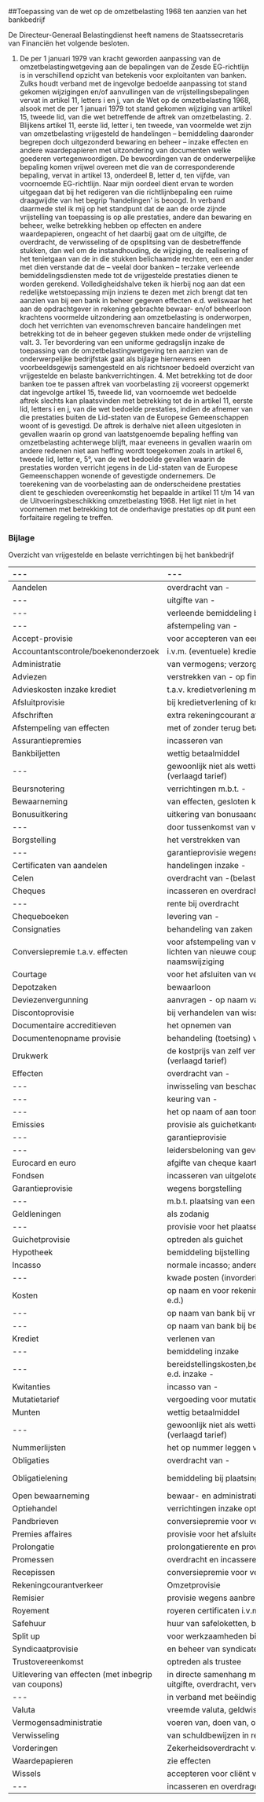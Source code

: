 <meta http-equiv='Content-Type' content='text/html; charset=utf-8' />

##Toepassing van de wet op de omzetbelasting 1968 ten aanzien van het bankbedrijf

De Directeur-Generaal Belastingdienst heeft namens de Staatssecretaris van Financiën het volgende besloten.     

1. De per 1 januari 1979 van kracht geworden aanpassing van de omzetbelastingwetgeving aan de bepalingen van de Zesde EG-richtlijn is in verschillend opzicht van betekenis voor exploitanten van banken. Zulks houdt verband met de ingevolge bedoelde aanpassing tot stand gekomen wijzigingen en/of aanvullingen van de vrijstellingsbepalingen vervat in artikel 11, letters i en j, van de Wet op de omzetbelasting 1968, alsook met de per 1 januari 1979 tot stand gekomen wijziging van artikel 15, tweede lid, van die wet betreffende de aftrek van omzetbelasting. 2. Blijkens artikel 11, eerste lid, letter i, ten tweede, van voormelde wet zijn van omzetbelasting vrijgesteld de handelingen – bemiddeling daaronder begrepen doch uitgezonderd bewaring en beheer – inzake effecten en andere waardepapieren met uitzondering van documenten welke goederen vertegenwoordigen. De bewoordingen van de onderwerpelijke bepaling komen vrijwel overeen met die van de corresponderende bepaling, vervat in artikel 13, onderdeel B, letter d, ten vijfde, van voornoemde EG-richtlijn. Naar mijn oordeel dient ervan te worden uitgegaan dat bij het redigeren van die richtlijnbepaling een ruime draagwijdte van het begrip ‘handelingen’ is beoogd. In verband daarmede stel ik mij op het standpunt dat de aan de orde zijnde vrijstelling van toepassing is op alle prestaties, andere dan bewaring en beheer, welke betrekking hebben op effecten en andere waardepapieren, ongeacht of het daarbij gaat om de uitgifte, de overdracht, de verwisseling of de opsplitsing van de desbetreffende stukken, dan wel om de instandhouding, de wijziging, de realisering of het tenietgaan van de in die stukken belichaamde rechten, een en ander met dien verstande dat de – veelal door banken – terzake verleende bemiddelingsdiensten mede tot de vrijgestelde prestaties dienen te worden gerekend. Volledigheidshalve teken ik hierbij nog aan dat een redelijke wetstoepassing mijn inziens te dezen met zich brengt dat ten aanzien van bij een bank in beheer gegeven effecten e.d. weliswaar het aan de opdrachtgever in rekening gebrachte bewaar- en/of beheerloon krachtens voormelde uitzondering aan omzetbelasting is onderworpen, doch het verrichten van evenomschreven bancaire handelingen met betrekking tot de in beheer gegeven stukken mede onder de vrijstelling valt. 3. Ter bevordering van een uniforme gedragslijn inzake de toepassing van de omzetbelastingwetgeving ten aanzien van de onderwerpelijke bedrijfstak gaat als bijlage hiernevens een voorbeeldsgewijs samengesteld en als richtsnoer bedoeld overzicht van vrijgestelde en belaste bankverrichtingen. 4. Met betrekking tot de door banken toe te passen aftrek van voorbelasting zij vooreerst opgemerkt dat ingevolge artikel 15, tweede lid, van voornoemde wet bedoelde aftrek slechts kan plaatsvinden met betrekking tot de in artikel 11, eerste lid, letters i en j, van die wet bedoelde prestaties, indien de afnemer van die prestaties buiten de Lid-staten van de Europese Gemeenschappen woont of is gevestigd. De aftrek is derhalve niet alleen uitgesloten in gevallen waarin op grond van laatstgenoemde bepaling heffing van omzetbelasting achterwege blijft, maar eveneens in gevallen waarin om andere redenen niet aan heffing wordt toegekomen zoals in artikel 6, tweede lid, letter e, 5°, van de wet bedoelde gevallen waarin de prestaties worden verricht jegens in de Lid-staten van de Europese Gemeenschappen wonende of gevestigde ondernemers. De toerekening van de voorbelasting aan de onderscheidene prestaties dient te geschieden overeenkomstig het bepaalde in artikel 11 t/m 14 van de Uitvoeringsbeschikking omzetbelasting 1968. Het ligt niet in het voornemen met betrekking tot de onderhavige prestaties op dit punt een forfaitaire regeling te treffen.    

### Bijlage  

Overzicht van vrijgestelde en belaste verrichtingen bij het bankbedrijf 

| --- | --- | --- |
|:---|:---|:---|
| Aandelen  | overdracht van -  | Vrij  |
| --- | uitgifte van -  | Vrij  |
| --- | verleende bemiddeling bij plaatsing van  | Vrij  |
| --- | afstempeling van -  | Vrij  |
| Accept-provisie  | voor accepteren van een wissel  | Vrij  |
| Accountantscontrole/boekenonderzoek  | i.v.m. (eventuele) kredietverlening  | Vrij  |
| Administratie  | van vermogens; verzorgen van belastingaangifte e.d.  | Belast  |
| Adviezen  | verstrekken van - op financieel gebied  | Belast  |
| Advieskosten inzake krediet  | t.a.v. kredietverlening met staatsgarantie  | Vrij  |
| Afsluitprovisie  | bij kredietverlening of kredietbemiddeling  | Vrij  |
| Afschriften  | extra rekeningcourant afschriften, fondsenstaten, nota’s e.d.  | Belast  |
| Afstempeling van effecten  | met of zonder terug betaling  | Vrij  |
| Assurantiepremies  | incasseren van  | Vrij  |
| Bankbiljetten  | wettig betaalmiddel  | Vrij  |
| --- | gewoonlijk niet als wettig betaalmiddel gebruikt of met verzamelwaarde (verlaagd tarief)  | Belast  |
| Beursnotering  | verrichtingen m.b.t. -  | Vrij  |
| Bewaarneming  | van effecten, gesloten koffers, pakketten  | Belast  |
| Bonusuitkering  | uitkering van bonusaandelen  | Vrij  |
| --- | door tussenkomst van verwisselingskantoor  | Vrij  |
| Borgstelling  | het verstrekken van  | Vrij  |
| --- | garantieprovisie wegens  | Vrij  |
| Certificaten van aandelen  | handelingen inzake -  | Vrij  |
| Celen  | overdracht van -(belast naar tarief van desbetreffende goederen)  | Belast  |
| Cheques  | incasseren en overdracht van  | Vrij  |
| --- | rente bij overdracht  | Vrij  |
| Chequeboeken  | levering van -  | Belast  |
| Consignaties  | behandeling van zaken  | Vrij  |
| Conversiepremie t.a.v. effecten  | voor afstempeling van verwisseling van effec- ten, verwisseling van recepissen, lichten van nieuwe coupons en dividendbladen, inschrijving in register, naamswijziging  | Vrij  |
| Courtage  | voor het afsluiten van verzekeringen  | Vrij  |
| Depotzaken  | bewaarloon  | Belast  |
| Deviezenvergunning  | aanvragen - op naam van cliënten  | Belast  |
| Discontoprovisie  | bij verhandelen van wissels e.d.  | Vrij  |
| Documentaire accreditieven  | het opnemen van  | Vrij  |
| Documentenopname provisie  | behandeling (toetsing) van documenten  | Belast  |
| Drukwerk  | de kostprijs van zelf vervaardigd drukwerk v.z.v. boeken, jaarverslagen (verlaagd tarief)  | Belast  |
| Effecten  | overdracht van -  | Vrij  |
| --- | inwisseling van beschadigde e.d.  | Vrij  |
| --- | keuring van -  | Vrij  |
| --- | het op naam of aan toonder stellen van -  | Vrij  |
| Emissies  | provisie als guichetkantoor (centraal kantoor)  | Vrij  |
| --- | garantieprovisie  | Vrij  |
| --- | leidersbeloning van gevormd syndicaat  | Vrij  |
| Eurocard en euro  | afgifte van cheque kaarten  | Vrij  |
| Fondsen  | incasseren van uitgelote fondsen  | Vrij  |
| Garantieprovisie  | wegens borgstelling  | Vrij  |
| --- | m.b.t. plaatsing van een lening  | Vrij  |
| Geldleningen  | als zodanig  | Vrij  |
| --- | provisie voor het plaatsen van  | Vrij  |
| Guichetprovisie  | optreden als guichet  | Vrij  |
| Hypotheek  | bemiddeling bijstelling  | Vrij  |
| Incasso  | normale incasso; andere dan invorderingen  | Vrij  |
| --- | kwade posten (invorderingen)  | Belast  |
| Kosten  | op naam en voor rekening van cliënt (van telefoon, telegrammen,verzekering e.d.)  | Vrij  |
| --- | op naam van bank bij vrijgestelde verrichtingen  | Vrij  |
| --- | op naam van bank bij belaste verrichtingen  | Belast  |
| Krediet  | verlenen van  | Vrij  |
| --- | bemiddeling inzake  | Vrij  |
| --- | bereidstellingskosten,behandelingskosten,begeleidingskosten,boekenonderzoek e.d. inzake -  | Vrij  |
| Kwitanties  | incasso van -  | Vrij  |
| Mutatietarief  | vergoeding voor mutaties in geadministreerde effectendepots  | Belast  |
| Munten  | wettig betaalmiddel  | Vrij  |
| --- | gewoonlijk niet als wettig betaalmiddel gebruikt of met verzamelwaarde (verlaagd tarief)  | Belast  |
| Nummerlijsten  | het op nummer leggen van dividendbewijzen en het maken van lijsten  | Vrij  |
| Obligaties  | overdracht van -  | Vrij  |
| Obligatielening  | bemiddeling bij plaatsing van -  uitgifte van  | Vrij  Vrij  |
| Open bewaarneming  | bewaar- en administratieloon  | Belast  |
| Optiehandel  | verrichtingen inzake opties op aandelen  | Vrij  |
| Pandbrieven  | conversiepremie voor verwisseling van -  | Vrij  |
| Premies affaires  | provisie voor het afsluiten van -  | Vrij  |
| Prolongatie  | prolongatierente en provisie  | Vrij  |
| Promessen  | overdracht en incasseren van -  | Vrij  |
| Recepissen  | conversiepremie voor verwisseling van -  | Vrij  |
| Rekeningcourantverkeer  | Omzetprovisie  | Vrij  |
| Remisier  | provisie wegens aanbrengen van (ver)koper van effecten  | Vrij  |
| Royement  | royeren certificaten i.v.m. verkoop i.v.m. verkrijgen van origineel  | Vrij  |
| Safehuur  | huur van safeloketten, bewaarloon koffers e.d.  | Belast  |
| Split up  | voor werkzaamheden bij splitsing  | Vrij  |
| Syndicaatprovisie  | en beheer van syndicaten  | Vrij  |
| Trustovereenkomst  | optreden als trustee  | Belast  |
| Uitlevering van effecten (met inbegrip van coupons)  | in directe samenhang met een vrijgestelde handeling inzake effecten zoals uitgifte, overdracht, verwisseling of opsplitsing  | Vrij  |
| --- | in verband met beëindiging van bewaring en/of beheer  | Belast  |
| Valuta  | vreemde valuta, geldwissel  | Vrij  |
| Vermogensadministratie  | voeren van, doen van, of gegevens voor belastingaangifte  | Belast  |
| Verwisseling  | van schuldbewijzen in register, van talons, dividenden tegen nieuwe aandelen  | Vrij  |
| Vorderingen  | Zekerheidsoverdracht van -  | Vrij  |
| Waardepapieren  | zie effecten  | --- |
| Wissels  | accepteren voor cliënt van -  | Vrij  |
| --- | incasseren en overdragen van -  | Vrij  |

